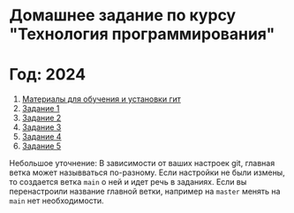 # Домашнее задание по курсу "Технология программирования"
# Год: 2024

1. [Материалы для обучения и установки гит](git-edu/edu-files.md)
2. [Задание 1](task/task-1/README.md)
3. [Задание 2](task/task-2/README.md)
4. [Задание 3](task/task-3/README.md)
5. [Задание 4](task/task-4/README.md)
6. [Задание 5](task/task-5/README.md)

Небольшое уточнение: 
В зависимости от ваших настроек git, главная ветка может назывваться по-разному. Если настройки не были измены, то создается ветка `main` о ней и идет речь в заданиях. Если вы перенастроили название главной ветки, например на `master` менять на ` main` нет необходимости.
